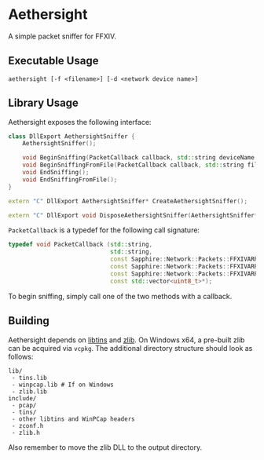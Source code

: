 # Aethersight
A simple packet sniffer for FFXIV.

## Executable Usage
`aethersight [-f <filename>] [-d <network device name>]`

## Library Usage
Aethersight exposes the following interface:

```c++
class DllExport AethersightSniffer {
    AethersightSniffer();

    void BeginSniffing(PacketCallback callback, std::string deviceName = "");
    void BeginSniffingFromFile(PacketCallback callback, std::string fileName);
    void EndSniffing();
    void EndSniffingFromFile();
}

extern "C" DllExport AethersightSniffer* CreateAethersightSniffer();

extern "C" DllExport void DisposeAethersightSniffer(AethersightSniffer* sniffer);
```

`PacketCallback` is a typedef for the following call signature:
```c++
typedef void PacketCallback (std::string,
                             std::string,
                             const Sapphire::Network::Packets::FFXIVARR_PACKET_HEADER*,
                             const Sapphire::Network::Packets::FFXIVARR_PACKET_SEGMENT_HEADER*,
                             const Sapphire::Network::Packets::FFXIVARR_IPC_HEADER*,
                             const std::vector<uint8_t>*);
```

To begin sniffing, simply call one of the two methods with a callback.

## Building
Aethersight depends on [libtins](http://libtins.github.io) and [zlib](https://zlib.net/). On Windows x64, a pre-built zlib can be acquired via `vcpkg`. The additional directory structure should look as follows:
```
lib/
 - tins.lib
 - winpcap.lib # If on Windows
 - zlib.lib
include/
 - pcap/
 - tins/
 - other libtins and WinPCap headers
 - zconf.h
 - zlib.h
```
Also remember to move the zlib DLL to the output directory.

